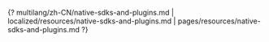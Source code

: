 {? multilang/zh-CN/native-sdks-and-plugins.md | localized/resources/native-sdks-and-plugins.md | pages/resources/native-sdks-and-plugins.md ?}
